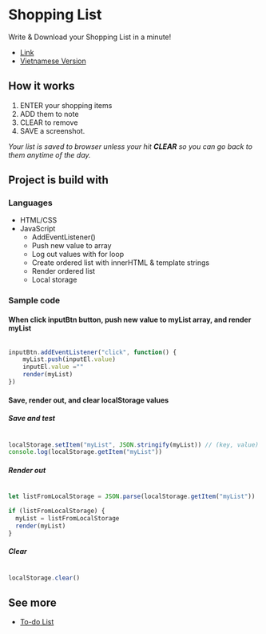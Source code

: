 # Shopping List

Write & Download your Shopping List in a minute!

- [Link](https://baonguyenpham.github.io/shopping-list/)
- [Vietnamese Version](https://baonguyenpham.github.io/di-cho/)

## How it works

1. ENTER your shopping items
2. ADD them to note
4. CLEAR to remove  
5. SAVE a screenshot.

*Your list is saved to browser unless your hit **CLEAR** so you can go back to them anytime of the day.*

## Project is build with 

### Languages

- HTML/CSS
- JavaScript
  - AddEventListener()
  - Push new value to array
  - Log out values with for loop
  - Create ordered list with innerHTML & template strings
  - Render ordered list
  - Local storage

### Sample code

#### When click **inputBtn** button, **push** new value to **myList** array, and **render** myList

```JavaScript

inputBtn.addEventListener("click", function() {
    myList.push(inputEl.value)
    inputEl.value =""
    render(myList)
})

```

#### Save, render out, and clear localStorage values

##### Save and test

```JavaScript

localStorage.setItem("myList", JSON.stringify(myList)) // (key, value)
console.log(localStorage.getItem("myList"))

```

##### Render out

```JavaScript

let listFromLocalStorage = JSON.parse(localStorage.getItem("myList"))

if (listFromLocalStorage) {
  myList = listFromLocalStorage
  render(myList)
}

```

##### Clear 

```JavaScript

localStorage.clear()

```

## See more
- [To-do List](https://github.com/baonguyenpham/todo-list)

